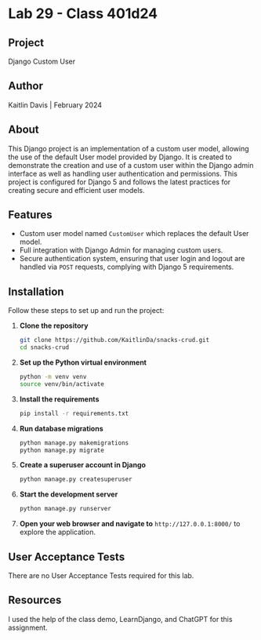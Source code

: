 # Lab 29 - Class 401d24

## Project
Django Custom User

## Author

Kaitlin Davis | February 2024

## About
This Django project is an implementation of a custom user model, allowing the use of the default User model provided by Django. It is created to demonstrate the creation and use of a custom user within the Django admin interface as well as handling user authentication and permissions. This project is configured for Django 5 and follows the latest practices for creating secure and efficient user models.

## Features
- Custom user model named `CustomUser` which replaces the default User model.
- Full integration with Django Admin for managing custom users.
- Secure authentication system, ensuring that user login and logout are handled via `POST` requests, complying with Django 5 requirements.

## Installation
Follow these steps to set up and run the project:

1. **Clone the repository**

    ```sh
    git clone https://github.com/KaitlinDa/snacks-crud.git
    cd snacks-crud
    ```

2. **Set up the Python virtual environment**

    ```sh
    python -m venv venv
    source venv/bin/activate
    ```

3. **Install the requirements**

    ```sh
    pip install -r requirements.txt
    ```

4. **Run database migrations**

    ```sh
    python manage.py makemigrations
    python manage.py migrate
    ```

5. **Create a superuser account in Django**

    ```sh
    python manage.py createsuperuser
    ```

6. **Start the development server**

    ```sh
    python manage.py runserver
    ```

7. **Open your web browser and navigate to** `http://127.0.0.1:8000/` to explore the application.

## User Acceptance Tests
There are no User Acceptance Tests required for this lab. 

## Resources
I used the help of the class demo, LearnDjango, and ChatGPT for this assignment. 